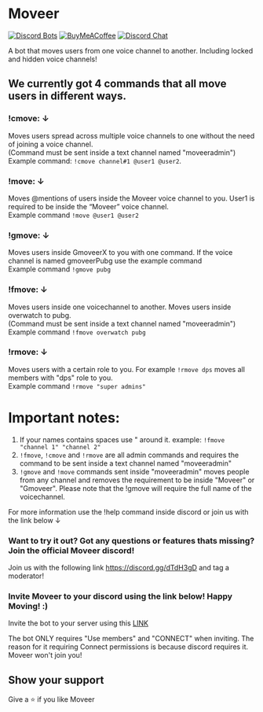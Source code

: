 # Moveer
[![Discord Bots](https://discordbots.org/api/widget/status/400724460203802624.svg?noavatar=true)](https://discordbots.org/bot/400724460203802624)
[![BuyMeACoffee](https://img.shields.io/badge/BuyMeACoffee-Donate-ff813f.svg?logo=CoffeeScript&style=flat-square)](https://www.buymeacoffee.com/Moveer)
[![Discord Chat](https://img.shields.io/discord/546695271242006549.svg)](https://discord.gg/dTdH3gD)


A bot that moves users from one voice channel to another. Including locked and hidden voice channels!

## We currently got 4 commands that all move users in different ways.


### **!cmove:** ↓ 
Moves users spread across multiple voice channels to one without the need of joining a voice channel. <br>(Command must be sent inside a text channel named "moveeradmin")
<br>Example command: `!cmove channel#1 @user1 @user2`.

### **!move:** ↓

Moves @mentions of users inside the Moveer voice channel to you. User1 is required to be inside the “Moveer” voice channel.
<br>Example command `!move @user1 @user2`


### **!gmove:** ↓
Moves users inside  GmoveerX to you with one command. If the voice channel is named gmoveerPubg use the example command
<br>Example command `!gmove pubg`
 

### **!fmove:** ↓ 
Moves users inside one voicechannel to another. Moves users inside overwatch to pubg. <br>(Command must be sent inside a text channel named "moveeradmin")
<br>Example command `!fmove overwatch pubg`

### **!rmove:** ↓ 
Moves users with a certain role to you. For example `!rmove dps` moves all members with "dps" role to you.
<br>Example command `!rmove "super admins"`


# Important notes:
1. If your names contains spaces use " around it. example: `!fmove "channel 1" "channel 2"`
2. `!fmove`, `!cmove` and `!rmove` are all admin commands and requires the command to be sent inside a text channel named "moveeradmin"
3. `!gmove` and `!move` commands sent inside "moveeradmin" moves people from any channel and removes the requirement to be inside "Moveer" or "Gmoveer". Please note that the !gmove will require the full name of the voicechannel.

For more information use the !help command inside discord or join us with the link below ↓

### Want to try it out? Got any questions or features thats missing? Join the official Moveer discord!
Join us with the following link https://discord.gg/dTdH3gD and tag a moderator!

### Invite Moveer to your discord using the link below! Happy Moving! :)
Invite the bot to your server using this [LINK](https://discordapp.com/api/oauth2/authorize?client_id=400724460203802624&permissions=17825792&scope=bot)

The bot ONLY requires "Use members" and "CONNECT" when inviting. The reason for it requiring Connect permissions is because discord requires it. Moveer won't join you!

## Show your support

Give a ⭐️ if you like Moveer

